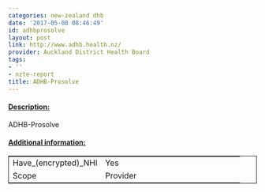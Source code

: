 ```yaml
---
categories: new-zealand dhb
date: '2017-05-08 08:46:49'
id: adhbprosolve
layout: post
link: http://www.adhb.health.nz/
provider: Auckland District Health Board
tags:
- ''
- nzte-report
title: ADHB-Prosolve
---
```



 <h4> <u>Description:</u> </h4>
ADHB-Prosolve
 <h4> <u>Additional information:</u> </h4>
 <table style="border: 1px solid">
 <tr> <td width="40%">Have_(encrypted)_NHI</td> <td>Yes</td> </tr>
 <tr> <td width="40%">Scope</td> <td>Provider</td> </tr>
 </table>